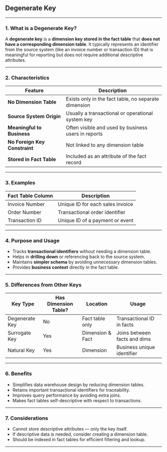 ## **Degenerate Key**

---

### **1. What is a Degenerate Key?**

A **degenerate key** is a **dimension key stored in the fact table** that **does not have a corresponding dimension table**. It typically represents an identifier from the source system (like an invoice number or transaction ID) that is meaningful for reporting but does not require additional descriptive attributes.

---

### **2. Characteristics**

| Feature                       | Description                                          |
| ----------------------------- | ---------------------------------------------------- |
| **No Dimension Table**        | Exists only in the fact table, no separate dimension |
| **Source System Origin**      | Usually a transactional or operational system key    |
| **Meaningful to Business**    | Often visible and used by business users in reports  |
| **No Foreign Key Constraint** | Not linked to any dimension table                    |
| **Stored in Fact Table**      | Included as an attribute of the fact record          |

---

### **3. Examples**

| Fact Table Column | Description                      |
| ----------------- | -------------------------------- |
| Invoice Number    | Unique ID for each sales invoice |
| Order Number      | Transactional order identifier   |
| Transaction ID    | Unique ID of a payment or event  |

---

### **4. Purpose and Usage**

* Tracks **transactional identifiers** without needing a dimension table.
* Helps in **drilling down** or referencing back to the source system.
* Maintains **simpler schema** by avoiding unnecessary dimension tables.
* Provides **business context** directly in the fact table.

---

### **5. Differences from Other Keys**

| Key Type       | Has Dimension Table? | Location         | Usage                        |
| -------------- | -------------------- | ---------------- | ---------------------------- |
| Degenerate Key | No                   | Fact table only  | Transactional ID in facts    |
| Surrogate Key  | Yes                  | Dimension & Fact | Joins between facts and dims |
| Natural Key    | Yes                  | Dimension        | Business unique identifier   |

---

### **6. Benefits**

* Simplifies data warehouse design by reducing dimension tables.
* Retains important transactional identifiers for traceability.
* Improves query performance by avoiding extra joins.
* Makes fact tables self-descriptive with respect to transactions.

---

### **7. Considerations**

* Cannot store descriptive attributes — only the key itself.
* If descriptive data is needed, consider creating a dimension table.
* Should be indexed in fact tables for efficient filtering and lookup.

---
